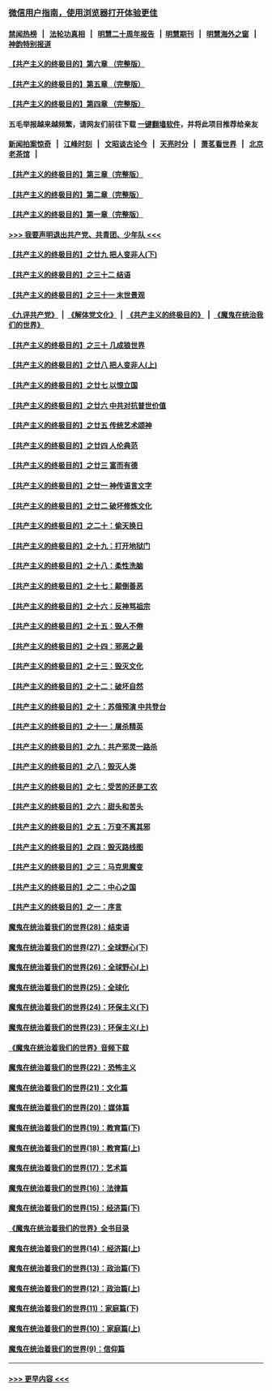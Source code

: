 ### [微信用户指南，使用浏览器打开体验更佳](https://github.com/gfw-breaker/banned-news1/blob/master/indexes/wechat-guide.md?t=0)
#### [禁闻热榜](热点新闻.md?t=0)  &nbsp;&nbsp;|&nbsp;&nbsp; [法轮功真相](https://github.com/gfw-breaker/truth/blob/master/README.md?t=0) &nbsp;&nbsp;|&nbsp;&nbsp; [明慧二十周年报告](https://github.com/gfw-breaker/mh-reports/blob/master/README.md?t=0) &nbsp;&nbsp;|&nbsp;&nbsp;[明慧期刊](https://github.com/gfw-breaker/mh-qikan) &nbsp;&nbsp;|&nbsp;&nbsp; [明慧海外之窗](https://github.com/gfw-breaker/mh-news/blob/master/README.md?t=0) &nbsp;&nbsp;|&nbsp;&nbsp; [神韵特别报道](https://github.com/gfw-breaker/mh-news/blob/master/shenyun.md?t=0)
#### [【共产主义的终极目的】第六章 （完整版）](../pages/nsc422/n11428913.md?t=02071911) 
#### [【共产主义的终极目的】第五章 （完整版）](../pages/nsc422/n11428912.md?t=02071911) 
#### [【共产主义的终极目的】第四章 （完整版）](../pages/nsc422/n11428907.md?t=02071911) 
#### 五毛举报越来越频繁，请网友们前往下载 [一键翻墙软件](https://github.com/gfw-breaker/ssr-accounts)，并将此项目推荐给亲友
#### [新闻拍案惊奇](https://github.com/gfw-breaker/banned-news1/blob/master/pages/link4.md) &nbsp;&nbsp;|&nbsp;&nbsp; [江峰时刻](https://github.com/gfw-breaker/banned-news1/blob/master/pages/link4.md) &nbsp;&nbsp;|&nbsp;&nbsp; [文昭谈古论今](https://github.com/gfw-breaker/banned-news1/blob/master/pages/link4.md) &nbsp;&nbsp;|&nbsp;&nbsp; [天亮时分](https://github.com/gfw-breaker/banned-news1/blob/master/pages/link4.md) &nbsp;&nbsp;|&nbsp;&nbsp; [萧茗看世界](https://github.com/gfw-breaker/banned-news1/blob/master/pages/link4.md) &nbsp;&nbsp;|&nbsp;&nbsp; [北京老茶馆](https://github.com/gfw-breaker/banned-news1/blob/master/pages/link4.md) &nbsp;&nbsp;|&nbsp;&nbsp; 
#### [【共产主义的终极目的】第三章（完整版）](../pages/nsc422/n11428848.md?t=02071911) 
#### [【共产主义的终极目的】第二章（完整版）](../pages/nsc422/n11428831.md?t=02071911) 
#### [【共产主义的终极目的】第一章（完整版）](../pages/nsc422/n11417651.md?t=02071911) 
#### [>>> 我要声明退出共产党、共青团、少年队 <<<](https://github.com/begood0513/goodnews/blob/master/quit/letter.md) 
#### [【共产主义的终极目的】之廿九 把人变非人(下)](../pages/nsc422/n11344140.md?t=02071911) 
#### [【共产主义的终极目的】之三十二 结语](../pages/nsc422/n11360535.md?t=02071911) 
#### [【共产主义的终极目的】之三十一 末世景观](../pages/nsc422/n11351129.md?t=02071911) 
#### [《九评共产党》](https://github.com/begood0513/9ping.md/blob/master/README.md) &nbsp;|&nbsp; [《解体党文化》](../../../../jtdwh.md/blob/master/README.md)  &nbsp;|&nbsp; [《共产主义的终极目的》](../../../../gczydzjmd.md/blob/master/README.md) &nbsp;|&nbsp; [《魔鬼在统治我们的世界》](../../../../mgztzwmdsj.md/blob/master/README.md) 
#### [【共产主义的终极目的】之三十 几成狼世界](../pages/nsc422/n11348280.md?t=02071911) 
#### [【共产主义的终极目的】之廿八 把人变非人(上)](../pages/nsc422/n11340492.md?t=02071911) 
#### [【共产主义的终极目的】之廿七 以恨立国](../pages/nsc422/n11336944.md?t=02071911) 
#### [【共产主义的终极目的】之廿六 中共对抗普世价值](../pages/nsc422/n11324785.md?t=02071911) 
#### [【共产主义的终极目的】之廿五 传统艺术颂神](../pages/nsc422/n11296396.md?t=02071911) 
#### [【共产主义的终极目的】之廿四 人伦典范](../pages/nsc422/n11296397.md?t=02071911) 
#### [【共产主义的终极目的】之廿三 富而有德](../pages/nsc422/n11283598.md?t=02071911) 
#### [【共产主义的终极目的】之廿一 神传语言文字](../pages/nsc422/n11263265.md?t=02071911) 
#### [【共产主义的终极目的】之廿二 破坏修炼文化](../pages/nsc422/n11245728.md?t=02071911) 
#### [【共产主义的终极目的】之二十：偷天换日](../pages/nsc422/n11238846.md?t=02071911) 
#### [【共产主义的终极目的】之十九：打开地狱门](../pages/nsc422/n11206376.md?t=02071911) 
#### [【共产主义的终极目的】之十八：柔性洗脑](../pages/nsc422/n11199994.md?t=02071911) 
#### [【共产主义的终极目的】之十七：颠倒善恶](../pages/nsc422/n11179782.md?t=02071911) 
#### [【共产主义的终极目的】之十六：反神骂祖宗](../pages/nsc422/n11166798.md?t=02071911) 
#### [【共产主义的终极目的】之十五：毁人不倦](../pages/nsc422/n11166792.md?t=02071911) 
#### [【共产主义的终极目的】之十四：邪恶之最](../pages/nsc422/n11150249.md?t=02071911) 
#### [【共产主义的终极目的】之十三：毁灭文化](../pages/nsc422/n11135227.md?t=02071911) 
#### [【共产主义的终极目的】之十二：破坏自然](../pages/nsc422/n11135214.md?t=02071911) 
#### [【共产主义的终极目的】之十：苏俄预演 中共登台](../pages/nsc422/n11118424.md?t=02071911) 
#### [【共产主义的终极目的】之十一：屠杀精英](../pages/nsc422/n11118442.md?t=02071911) 
#### [【共产主义的终极目的】之九：共产邪灵一路杀](../pages/nsc422/n11114139.md?t=02071911) 
#### [【共产主义的终极目的】之八：毁灭人类](../pages/nsc422/n11108503.md?t=02071911) 
#### [【共产主义的终极目的】之七：受苦的还是工农](../pages/nsc422/n11101809.md?t=02071911) 
#### [【共产主义的终极目的】之六：甜头和苦头](../pages/nsc422/n11096971.md?t=02071911) 
#### [【共产主义的终极目的】之五：万变不离其邪](../pages/nsc422/n11091285.md?t=02071911) 
#### [【共产主义的终极目的】之四：毁灭路线图](../pages/nsc422/n11086284.md?t=02071911) 
#### [【共产主义的终极目的】之三：马克思魔变](../pages/nsc422/n11061941.md?t=02071911) 
#### [【共产主义的终极目的】之二：中心之国](../pages/nsc422/n11047728.md?t=02071911) 
#### [【共产主义的终极目的】之一：序言](../pages/nsc422/n11086077.md?t=02071911) 
#### [魔鬼在统治着我们的世界(28)：结束语](../pages/nsc422/n10936246.md?t=02071911) 
#### [魔鬼在统治着我们的世界(27)：全球野心(下)](../pages/nsc422/n10928319.md?t=02071911) 
#### [魔鬼在统治着我们的世界(26)：全球野心(上)](../pages/nsc422/n10900318.md?t=02071911) 
#### [魔鬼在统治着我们的世界(25)：全球化](../pages/nsc422/n10788205.md?t=02071911) 
#### [魔鬼在统治着我们的世界(24)：环保主义(下)](../pages/nsc422/n10695307.md?t=02071911) 
#### [魔鬼在统治着我们的世界(23)：环保主义(上)](../pages/nsc422/n10688613.md?t=02071911) 
#### [《魔鬼在统治着我们的世界》音频下载](../pages/nsc422/n10635553.md?t=02071911) 
#### [魔鬼在统治着我们的世界(22)：恐怖主义](../pages/nsc422/n10614727.md?t=02071911) 
#### [魔鬼在统治着我们的世界(21)：文化篇](../pages/nsc422/n10597706.md?t=02071911) 
#### [魔鬼在统治着我们的世界(20)：媒体篇](../pages/nsc422/n10586579.md?t=02071911) 
#### [魔鬼在统治着我们的世界(19)：教育篇(下)](../pages/nsc422/n10564808.md?t=02071911) 
#### [魔鬼在统治着我们的世界(18)：教育篇(上)](../pages/nsc422/n10526970.md?t=02071911) 
#### [魔鬼在统治着我们的世界(17)：艺术篇](../pages/nsc422/n10499093.md?t=02071911) 
#### [魔鬼在统治着我们的世界(16)：法律篇](../pages/nsc422/n10485969.md?t=02071911) 
#### [魔鬼在统治着我们的世界(15)：经济篇(下)](../pages/nsc422/n10469975.md?t=02071911) 
#### [《魔鬼在统治着我们的世界》全书目录](../pages/nsc422/n10464261.md?t=02071911) 
#### [魔鬼在统治着我们的世界(14)：经济篇(上)](../pages/nsc422/n10457370.md?t=02071911) 
#### [魔鬼在统治着我们的世界(13)：政治篇(下)](../pages/nsc422/n10448270.md?t=02071911) 
#### [魔鬼在统治着我们的世界(12)：政治篇(上)](../pages/nsc422/n10444576.md?t=02071911) 
#### [魔鬼在统治着我们的世界(11)：家庭篇(下)](../pages/nsc422/n10440961.md?t=02071911) 
#### [魔鬼在统治着我们的世界(10)：家庭篇(上)](../pages/nsc422/n10435448.md?t=02071911) 
#### [魔鬼在统治着我们的世界(9)：信仰篇](../pages/nsc422/n10432159.md?t=02071911) 

----
#### [ >>> 更早内容 <<< ](../indexes/nsc422-earlier.md)
